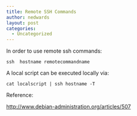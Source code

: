 ```yaml
---
title: Remote SSH Commands
author: nedwards
layout: post
categories:
  - Uncategorized
---
```

In order to use remote ssh commands:

`ssh  hostname remotecommandname `

A local script can be executed locally via:

`cat localscript | ssh hostname -T`

Reference:

<http://www.debian-administration.org/articles/507>
